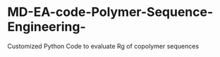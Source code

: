 # MD-EA-code-Polymer-Sequence-Engineering-
Customized Python Code to evaluate Rg of copolymer sequences
